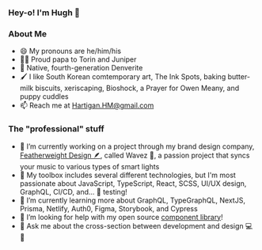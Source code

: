 ### Hey-o! I'm Hugh 🐻

### About Me

- 😄 My pronouns are he/him/his
- 🐻🦌 Proud papa to Torin and Juniper
- 🦄 Native, fourth-generation Denverite
- 🖌️ I like South Korean comtemporary art, The Ink Spots, baking butter-milk biscuits, xeriscaping, Bioshock, a Prayer for Owen Meany, and puppy cuddles
- 📫 Reach me at Hartigan.HM@gmail.com

### The "professional" stuff

- 🔭 I’m currently working on a project through my brand design company, [Featherweight Design 🪶](https://github.com/featherweight-design), called Wavez 🌊, a passion project that syncs your music to various types of smart lights
- 🧰 My toolbox includes several different technologies, but I'm most passionate about JavaScript, TypeScript, React, SCSS, UI/UX design, GraphQL, CI/CD, and... 🥁 testing!
- 🌱 I’m currently learning more about GraphQL, TypeGraphQL, NextJS, Prisma, Netlify, Auth0, Figma, Storybook, and Cypress
- 🤸 I’m looking for help with my open source [component library](https://github.com/featherweight-design/component-library)!
- 💬 Ask me about the cross-section between development and design 💻 🎨
